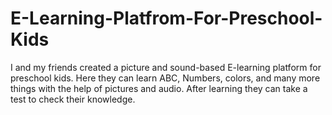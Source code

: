 # E-Learning-Platfrom-For-Preschool-Kids
I and my friends created a picture and sound-based E-learning platform for preschool kids. Here they can learn ABC, Numbers, colors, and many more things with the help of pictures and audio. After learning they can take a test to check their knowledge.
